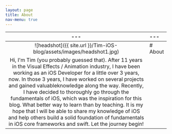 ```yaml
---
layout: page
title: About
nav-menu: true
---
```


| --- | --- |
| :---:         |     :---      |
| ![headshot]({{ site.url }}/Tim-iOS-blog/assets/images/headshot1.jpg) | # About
Hi, I'm Tim (you probably guessed that). After 11 years in the Visual Effects / Animation industry, I have been working as an iOS Developer for a little over 3 years, now. In those 3 years, I have worked on several projects and gained valuableknowledge along the way. Recently, I have decided to thoroughly go through the fundamentals of iOS, which was the inspiration for this blog. What better way to learn than by teaching. It is my hope that I will be able to share my knowledge of iOS and help others build a solid foundation of fundamentals in iOS core frameworks and swift. Let the journey begin! |

